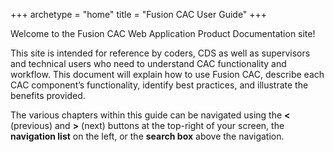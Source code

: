 +++
archetype = "home"
title = "Fusion CAC User Guide"
+++

Welcome to the Fusion CAC Web Application Product Documentation site!

This site is intended for reference by coders, CDS as well as supervisors and technical users who need
to understand CAC functionality and workflow. This document will explain how to use Fusion CAC, describe each
CAC component’s functionality, identify best practices, and illustrate the benefits provided.

The various chapters within this guide can be navigated using the **<** (previous) and **>** (next) buttons at the top-right of
your screen, the **navigation list** on the left, or the **search box** above the navigation.

